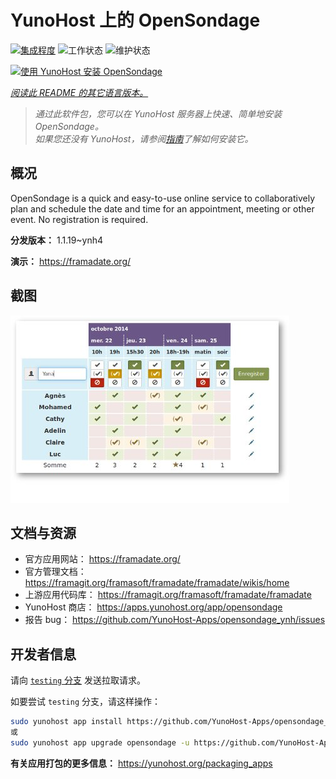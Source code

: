 <!--
注意：此 README 由 <https://github.com/YunoHost/apps/tree/master/tools/readme_generator> 自动生成
请勿手动编辑。
-->

# YunoHost 上的 OpenSondage

[![集成程度](https://dash.yunohost.org/integration/opensondage.svg)](https://ci-apps.yunohost.org/ci/apps/opensondage/) ![工作状态](https://ci-apps.yunohost.org/ci/badges/opensondage.status.svg) ![维护状态](https://ci-apps.yunohost.org/ci/badges/opensondage.maintain.svg)

[![使用 YunoHost 安装 OpenSondage](https://install-app.yunohost.org/install-with-yunohost.svg)](https://install-app.yunohost.org/?app=opensondage)

*[阅读此 README 的其它语言版本。](./ALL_README.md)*

> *通过此软件包，您可以在 YunoHost 服务器上快速、简单地安装 OpenSondage。*  
> *如果您还没有 YunoHost，请参阅[指南](https://yunohost.org/install)了解如何安装它。*

## 概况

OpenSondage is a quick and easy-to-use online service to collaboratively plan and schedule the date and time for an appointment, meeting or other event. No registration is required.


**分发版本：** 1.1.19~ynh4

**演示：** <https://framadate.org/>

## 截图

![OpenSondage 的截图](./doc/screenshots/screenshots.jpg)

## 文档与资源

- 官方应用网站： <https://framadate.org/>
- 官方管理文档： <https://framagit.org/framasoft/framadate/framadate/wikis/home>
- 上游应用代码库： <https://framagit.org/framasoft/framadate/framadate>
- YunoHost 商店： <https://apps.yunohost.org/app/opensondage>
- 报告 bug： <https://github.com/YunoHost-Apps/opensondage_ynh/issues>

## 开发者信息

请向 [`testing` 分支](https://github.com/YunoHost-Apps/opensondage_ynh/tree/testing) 发送拉取请求。

如要尝试 `testing` 分支，请这样操作：

```bash
sudo yunohost app install https://github.com/YunoHost-Apps/opensondage_ynh/tree/testing --debug
或
sudo yunohost app upgrade opensondage -u https://github.com/YunoHost-Apps/opensondage_ynh/tree/testing --debug
```

**有关应用打包的更多信息：** <https://yunohost.org/packaging_apps>
